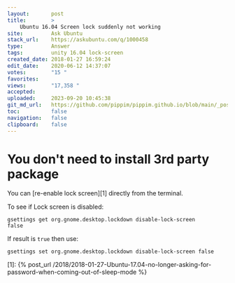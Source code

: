 ```yaml
---
layout:       post
title:        >
    Ubuntu 16.04 Screen lock suddenly not working
site:         Ask Ubuntu
stack_url:    https://askubuntu.com/q/1000458
type:         Answer
tags:         unity 16.04 lock-screen
created_date: 2018-01-27 16:59:24
edit_date:    2020-06-12 14:37:07
votes:        "15 "
favorites:    
views:        "17,358 "
accepted:     
uploaded:     2023-09-20 10:45:38
git_md_url:   https://github.com/pippim/pippim.github.io/blob/main/_posts/2018/2018-01-27-Ubuntu-16.04-Screen-lock-suddenly-not-working.md
toc:          false
navigation:   false
clipboard:    false
---
```


# You don't need to install 3rd party package

You can [re-enable lock screen][1] directly from the terminal.

To see if Lock screen is disabled:

``` 
gsettings get org.gnome.desktop.lockdown disable-lock-screen
false
```

If result is `true` then use:

``` 
gsettings set org.gnome.desktop.lockdown disable-lock-screen false
```


  [1]: {% post_url /2018/2018-01-27-Ubuntu-17.04-no-longer-asking-for-password-when-coming-out-of-sleep-mode %}
